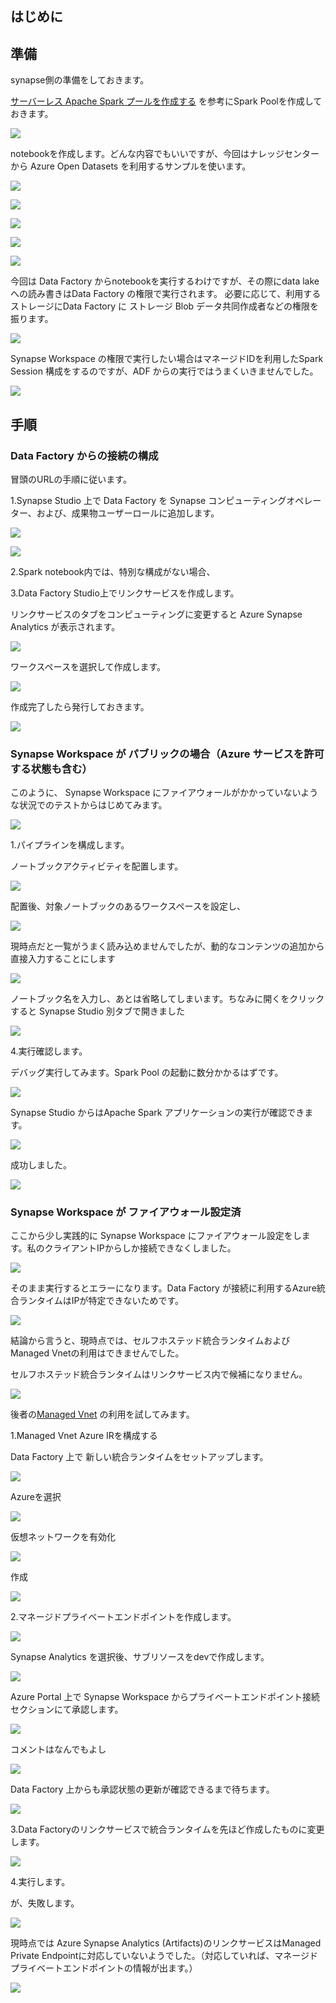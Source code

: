## はじめに

[](https://techcommunity.microsoft.com/t5/azure-data-factory-blog/orchestrate-and-operationalize-synapse-notebooks-and-spark-job/ba-p/3724379)

## 準備

synapse側の準備をしておきます。

[サーバーレス Apache Spark プールを作成する](https://learn.microsoft.com/ja-jp/azure/synapse-analytics/get-started-analyze-spark#create-a-serverless-apache-spark-pool) を参考にSpark Poolを作成しておきます。

![](.image/2023-01-27-08-30-25.png)

notebookを作成します。どんな内容でもいいですが、今回はナレッジセンターから Azure Open Datasets を利用するサンプルを使います。

![](.image/2023-01-27-08-26-43.png)

![](.image/2023-01-27-08-27-41.png)

![](.image/2023-01-27-08-27-55.png)

![](.image/2023-01-27-08-28-08.png)

![](.image/2023-01-27-08-28-46.png)

今回は Data Factory からnotebookを実行するわけですが、その際にdata lakeへの読み書きはData Factory の権限で実行されます。
必要に応じて、利用するストレージにData Factory に ストレージ Blob データ共同作成者などの権限を振ります。

![](.image/2023-01-27-09-28-03.png)

Synapse Workspace の権限で実行したい場合はマネージドIDを利用したSpark Session 構成をするのですが、ADF からの実行ではうまくいきませんでした。

![](.image/2023-01-27-09-19-41.png)

## 手順

### Data Factory からの接続の構成

冒頭のURLの手順に従います。

1.Synapse Studio 上で Data Factory を Synapse コンピューティングオペレーター、および、成果物ユーザーロールに追加します。

![](.image/2023-01-27-08-33-54.png)

![](.image/2023-01-27-09-04-59.png)

2.Spark notebook内では、特別な構成がない場合、

3.Data Factory Studio上でリンクサービスを作成します。

リンクサービスのタブをコンピューティングに変更すると Azure Synapse Analytics が表示されます。

![](.image/2023-01-27-08-31-42.png)

ワークスペースを選択して作成します。

![](.image/2023-01-27-08-34-48.png)

作成完了したら発行しておきます。

![](.image/2023-01-27-08-35-38.png)

### Synapse Workspace が パブリックの場合（Azure サービスを許可する状態も含む）

このように、 Synapse Workspace にファイアウォールがかかっていないような状況でのテストからはじめてみます。

![](.image/2023-01-27-09-12-52.png)

1.パイプラインを構成します。

ノートブックアクティビティを配置します。

![](.image/2023-01-27-08-36-03.png)

配置後、対象ノートブックのあるワークスペースを設定し、

![](.image/2023-01-27-08-36-35.png)

現時点だと一覧がうまく読み込めませんでしたが、動的なコンテンツの追加から直接入力することにします

![](.image/2023-01-27-08-57-59.png)

ノートブック名を入力し、あとは省略してしまいます。ちなみに開くをクリックすると Synapse Studio 別タブで開きました

![](.image/2023-01-27-08-59-19.png)

4.実行確認します。

デバッグ実行してみます。Spark Pool の起動に数分かかるはずです。

![](.image/2023-01-27-09-56-54.png)

Synapse Studio からはApache Spark アプリケーションの実行が確認できます。

![](.image/2023-01-27-09-57-36.png)

成功しました。

![](.image/2023-01-27-10-10-40.png)


### Synapse Workspace が ファイアウォール設定済

ここから少し実践的に Synapse Workspace にファイアウォール設定をします。私のクライアントIPからしか接続できなくしました。

![](.image/2023-01-27-09-58-39.png)


そのまま実行するとエラーになります。Data Factory が接続に利用するAzure統合ランタイムはIPが特定できないためです。

![](.image/2023-01-27-10-04-35.png)

結論から言うと、現時点では、セルフホステッド統合ランタイムおよびManaged Vnetの利用はできませんでした。

セルフホステッド統合ランタイムはリンクサービス内で候補になりません。

![](.image/2023-01-27-10-38-36.png)

後者の[Managed Vnet](https://learn.microsoft.com/ja-jp/azure/data-factory/managed-virtual-network-private-endpoint) の利用を試してみます。

1.Managed Vnet Azure IRを構成する

Data Factory 上で 新しい統合ランタイムをセットアップします。

![](.image/2023-01-27-10-00-04.png)

Azureを選択

![](.image/2023-01-27-10-00-19.png)

仮想ネットワークを有効化

![](.image/2023-01-27-10-00-37.png)

作成

![](.image/2023-01-27-10-00-54.png)

2.マネージドプライベートエンドポイントを作成します。

![](.image/2023-01-27-10-01-49.png)

Synapse Analytics を選択後、サブリソースをdevで作成します。

![](.image/2023-01-27-10-02-33.png)

Azure Portal 上で Synapse Workspace からプライベートエンドポイント接続セクションにて承認します。

![](.image/2023-01-27-10-03-30.png)

コメントはなんでもよし

![](.image/2023-01-27-10-03-46.png)

Data Factory 上からも承認状態の更新が確認できるまで待ちます。

![](.image/2023-01-27-10-09-54.png)

3.Data Factoryのリンクサービスで統合ランタイムを先ほど作成したものに変更します。

![](.image/2023-01-27-10-05-49.png)

4.実行します。

が、失敗します。

![](.image/2023-01-27-10-20-09.png)

現時点では Azure Synapse Analytics (Artifacts)のリンクサービスはManaged Private Endpointに対応していないようでした。（対応していれば、マネージドプライベートエンドポイントの情報が出ます。）

![](.image/2023-01-27-10-19-36.png)